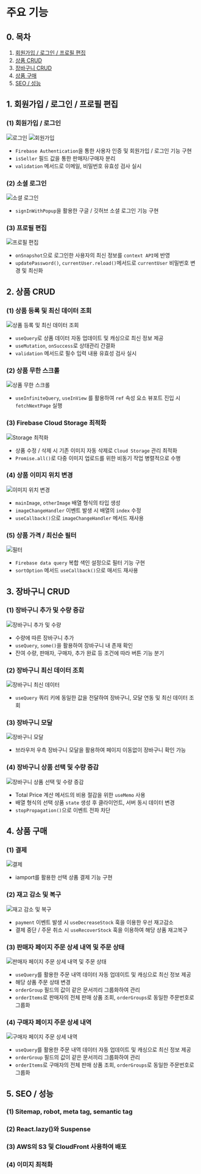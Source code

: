 # 주요 기능

## 0. 목차

1. [회원가입 / 로그인 / 프로필 편집](feature.md#id-1)
2. [상품 CRUD](feature.md#id-2.-crud)
3. [장바구니 CRUD](feature.md#id-3.-crud)
4. [상품 구매](feature.md#id-4-2)
5. [SEO / 성능](feature.md#id-5.-seo)

## 1. 회원가입 / 로그인 / 프로필 편집

### (1) 회원가입 / 로그인

![로그인](https://github.com/WestEastZ/Westorcycle/assets/85664676/015e6ba8-986b-4dee-beb4-e7a294c209fe)
![회원가입](https://github.com/WestEastZ/Westorcycle/assets/85664676/544be637-8abf-438d-8a53-6884ddbc5dc1)

- `Firebase Authentication`을 통한 사용자 인증 및 회원가입 / 로그인 기능 구현
- `isSeller` 필드 값을 통한 판매자/구매자 분리
- `validation` 메서드로 이메일, 비밀번호 유효성 검사 실시

### (2) 소셜 로그인

![소셜 로그인](https://github.com/WestEastZ/Westorcycle/assets/85664676/0e72b51c-7a77-4d20-895b-4f39c6a76878)

- `signInWithPopup`을 활용한 구글 / 깃허브 소셜 로그인 기능 구현

### (3) 프로필 편집

![프로필 편집](https://github.com/WestEastZ/Westorcycle/assets/85664676/3a5552d5-dce8-4941-b2b5-bab0e0a22b26)

- `onSnapshot`으로 로그인한 사용자의 최신 정보를 `context API`에 반영
- `updatePassword()`, `currentUser.reload()`메서드로 `currentUser` 비밀번호 변경 및 최신화

## 2. 상품 CRUD

### (1) 상품 등록 및 최신 데이터 조회

![상품 등록 및 최신 데이터 조회](https://github.com/WestEastZ/Westorcycle/assets/85664676/d7fcf6eb-2b81-47b2-b4ec-af266766c862)

- `useQuery`로 상품 데이터 자동 업데이트 및 캐싱으로 최신 정보 제공
- `useMutation`, `onSuccess`로 상태관리 간결화
- `validation` 메서드로 필수 입력 내용 유효성 검사 실시

### (2) 상품 무한 스크롤

![상품 무한 스크롤](https://github.com/WestEastZ/Westorcycle/assets/85664676/7d88c5ca-8793-4f83-87dd-4006cafa1d45)

- `useInfiniteQuery`, `useInView` 를 활용하여 `ref` 속성 요소 뷰포트 진입 시 `fetchNextPage` 실행

### (3) Firebase Cloud Storage 최적화

![Storage 최적화](https://github.com/WestEastZ/Westorcycle/assets/85664676/2af34cac-dc50-41ae-90d8-546a2cebf8dc)

- 상품 수정 / 삭제 시 기존 이미지 자동 삭제로 `Cloud Storage` 관리 최적화
- `Promise.all()`로 다중 이미지 업로드를 위한 비동기 작업 병렬적으로 수행

### (4) 상품 이미지 위치 변경

![이미지 위치 변경](https://github.com/WestEastZ/Westorcycle/assets/85664676/233551c1-5dbe-428b-9220-9b1afa0d91ba)

- `mainImage`, `otherImage` 배열 형식의 타입 생성
- `imageChangeHandler` 이벤트 발생 시 배열의 `index` 수정
- `useCallback()`으로 `imageChangeHandler` 메서드 재사용

### (5) 상품 가격 / 최신순 필터

![필터](https://github.com/WestEastZ/Westorcycle/assets/85664676/b51b20b7-cfc8-493f-9365-25e145a78275)

- `Firebase data query` 복합 색인 설정으로 필터 기능 구현
- `sortOption` 메서드 `useCallback()`으로 매서드 재사용

## 3. 장바구니 CRUD

### (1) 장바구니 추가 및 수량 증감

![장바구니 추가 및 수량](https://github.com/WestEastZ/Westorcycle/assets/85664676/bdeab522-b475-4d94-8adb-92e6938aa745)

- 수량에 따른 장바구니 추가
- `useQuery`, `some()`을 활용하여 장바구니 내 존재 확인
- 잔여 수량, 판매자, 구매자, 추가 완료 등 조건에 따라 버튼 기능 분기

### (2) 장바구니 최신 데이터 조회

![장바구니 최신 데이터](https://github.com/WestEastZ/Westorcycle/assets/85664676/a29e7128-da3b-4e3c-a8c3-f943a0eac927)

- `useQuery` 쿼리 키에 동일한 값을 전달하여 장바구니, 모달 연동 및 최신 데이터 조회

### (3) 장바구니 모달

![장바구니 모달](https://github.com/WestEastZ/Westorcycle/assets/85664676/62e55352-bd48-4654-83db-7c269b07c359)

- 브라우저 우측 장바구니 모달을 활용하여 페이지 이동없이 장바구니 확인 가능

### (4) 장바구니 상품 선택 및 수량 증감

![장바구니 상품 선택 및 수량 증감](https://github.com/WestEastZ/Westorcycle/assets/85664676/60007dc4-3800-4313-803b-5b8cd1ec5aeb)

- Total Price 계산 메서드의 비용 절감을 위한 `useMemo` 사용
- 배열 형식의 선택 상품 `state` 생성 후 클라이언트, 서버 동시 데이터 변경
- `stopPropagation()`으로 이벤트 전파 차단

## 4. 상품 구매

### (1) 결제

![결제](https://github.com/WestEastZ/Westorcycle/assets/85664676/a3cc8e0b-ecfc-4df0-bb85-1f3887e132ee)

- iamport를 활용한 선택 상품 결제 기능 구현

### (2) 재고 감소 및 복구

![재고 감소 및 복구](https://github.com/WestEastZ/Westorcycle/assets/85664676/a619a3b1-048d-44a5-a077-03b63c8eb862)

- `payment` 이벤트 발생 시 `useDecreaseStock` 훅을 이용한 우선 재고감소
- 결제 중단 / 주문 취소 시 `useRecoverStock` 훅을 이용하여 해당 상품 재고복구

### (3) 판매자 페이지 주문 상세 내역 및 주문 상태

![판매자 페이지 주문 상세 내역 및 주문 상태](https://github.com/WestEastZ/Westorcycle/assets/85664676/fd89a768-9c60-4f8f-b201-2db09e5adbf4)

- `useQuery`를 활용한 주문 내역 데이터 자동 업데이트 및 캐싱으로 최신 정보 제공
- 해당 상품 주문 상태 변경
- `orderGroup` 필드의 값이 같은 문서끼리 그룹화하여 관리
- `orderItems`로 판매자의 전체 판매 상품 조회, `orderGroups`로 동일한 주문번호로 그룹화

### (4) 구매자 페이지 주문 상세 내역

![구매자 페이지 주문 상세 내역](https://github.com/WestEastZ/Westorcycle/assets/85664676/cd89e2a5-c849-4cac-98f6-b23c4fffc3f6)

- `useQuery`를 활용한 주문 내역 데이터 자동 업데이트 및 캐싱으로 최신 정보 제공
- `orderGroup` 필드의 값이 같은 문서끼리 그룹화하여 관리
- `orderItems`로 구매자의 전체 판매 상품 조회, `orderGroups`로 동일한 주문번호로 그룹화

## 5. SEO / 성능

### (1) Sitemap, robot, meta tag, semantic tag

### (2) React.lazy()와 Suspense

### (3) AWS의 S3 및 CloudFront 사용하여 배포

### (4) 이미지 최적화
